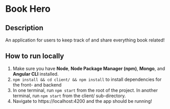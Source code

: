 # Book Hero

## Description

An application for users to keep track of and share everything book related!

## How to run locally

1. Make sure you have **Node**, **Node Package Manager (npm)**, **Mongo**, and **Angular CLI** installed.
2. `npm install && cd client/ && npm install` to install dependencies for the front- and backend
3. In one terminal, run `npm start` from the root of the project. In another terminal, run `npm start` from the client/ sub-directory.
4. Navigate to https://localhost:4200 and the app should be running!
